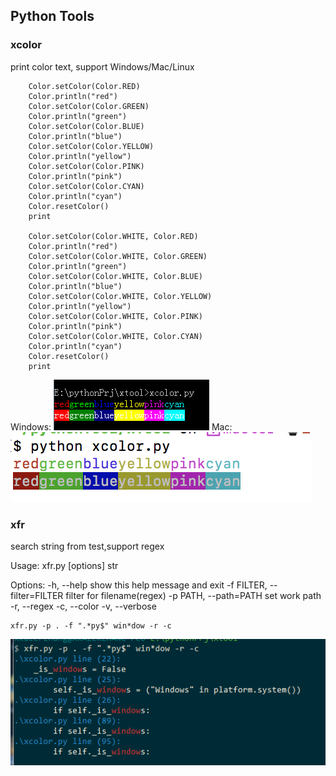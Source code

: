 ## Python Tools


### xcolor
print color text, support Windows/Mac/Linux
```
    Color.setColor(Color.RED)
    Color.println("red")
    Color.setColor(Color.GREEN)
    Color.println("green")
    Color.setColor(Color.BLUE)
    Color.println("blue")
    Color.setColor(Color.YELLOW)
    Color.println("yellow")
    Color.setColor(Color.PINK)
    Color.println("pink")
    Color.setColor(Color.CYAN)
    Color.println("cyan")
    Color.resetColor()
    print

    Color.setColor(Color.WHITE, Color.RED)
    Color.println("red")
    Color.setColor(Color.WHITE, Color.GREEN)
    Color.println("green")
    Color.setColor(Color.WHITE, Color.BLUE)
    Color.println("blue")
    Color.setColor(Color.WHITE, Color.YELLOW)
    Color.println("yellow")
    Color.setColor(Color.WHITE, Color.PINK)
    Color.println("pink")
    Color.setColor(Color.WHITE, Color.CYAN)
    Color.println("cyan")
    Color.resetColor()
    print
```
Windows:
![](png/xcolor_win.png)
Mac:
![](png/xcolor_mac.png)

### xfr
search string from test,support regex

Usage: xfr.py [options] str

Options:
  -h, --help            show this help message and exit
  -f FILTER, --filter=FILTER
                        filter for filename(regex)
  -p PATH, --path=PATH  set work path
  -r, --regex
  -c, --color
  -v, --verbose
```
xfr.py -p . -f ".*py$" win*dow -r -c
```
![](png/xfr.png)
